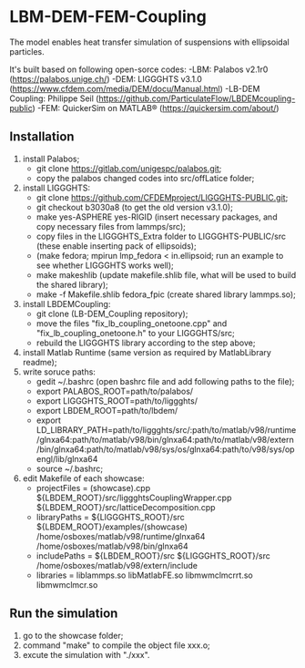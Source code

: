 # LBM-DEM-FEM-Coupling
The model enables heat transfer simulation of suspensions with ellipsoidal particles.

It's built based on following open-sorce codes:
-LBM: Palabos v2.1r0 (https://palabos.unige.ch/)
-DEM: LIGGGHTS v3.1.0 (https://www.cfdem.com/media/DEM/docu/Manual.html)
-LB-DEM Coupling: Philippe Seil (https://github.com/ParticulateFlow/LBDEMcoupling-public)
-FEM: QuickerSim on MATLAB® (https://quickersim.com/about/)

## Installation
1. install Palabos;
    - git clone https://gitlab.com/unigespc/palabos.git;
    - copy the palabos changed codes into src/offLatice folder;
2. install LIGGGHTS:
    - git clone https://github.com/CFDEMproject/LIGGGHTS-PUBLIC.git;
    - git checkout b3030a8 (to get the old version v3.1.0);
    - make yes-ASPHERE yes-RIGID (insert necessary packages, and copy necessary files from lammps/src);
    - copy files in the LIGGGHTS_Extra folder to LIGGGHTS-PUBLIC/src (these enable inserting pack of ellipsoids);
    - (make fedora; mpirun lmp_fedora < in.ellipsoid; run an example to see whether LIGGGHTS works well);
    - make makeshlib (update makefile.shlib file, what will be used to build the shared library);
    - make -f Makefile.shlib fedora_fpic (create shared library lammps.so);
3. install LBDEMCoupling:
    - git clone (LB-DEM_Coupling repository);
    - move the files "fix_lb_coupling_onetoone.cpp" and "fix_lb_coupling_onetoone.h" to your LIGGGHTS/src;
    - rebuild the LIGGGHTS library according to the step above;
4. install Matlab Runtime (same version as required by MatlabLibrary readme);
5. write soruce paths:
    - gedit ~/.bashrc (open bashrc file and add following paths to the file);
    - export PALABOS_ROOT=path/to/palabos/
    - export LIGGGHTS_ROOT=path/to/liggghts/
    - export LBDEM_ROOT=path/to/lbdem/
    - export LD_LIBRARY_PATH=path/to/liggghts/src/:path/to/matlab/v98/runtime/glnxa64:path/to/matlab/v98/bin/glnxa64:path/to/matlab/v98/extern/bin/glnxa64:path/to/matlab/v98/sys/os/glnxa64:path/to/v98/sys/opengl/lib/glnxa64
    - source ~/.bashrc;
6. edit Makefile of each showcase:
    - projectFiles = (showcase).cpp ${LBDEM_ROOT}/src/liggghtsCouplingWrapper.cpp ${LBDEM_ROOT}/src/latticeDecomposition.cpp
    - libraryPaths = ${LIGGGHTS_ROOT}/src ${LBDEM_ROOT}/examples/(showcase) /home/osboxes/matlab/v98/runtime/glnxa64 /home/osboxes/matlab/v98/bin/glnxa64
    - includePaths = ${LBDEM_ROOT}/src ${LIGGGHTS_ROOT}/src /home/osboxes/matlab/v98/extern/include
    - libraries    = liblammps.so libMatlabFE.so libmwmclmcrrt.so libmwmclmcr.so

## Run the simulation
1. go to the showcase folder;
2. command "make" to compile the object file xxx.o;
3. excute the simulation with "./xxx".
